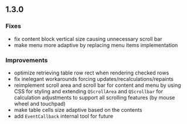 ## 1.3.0

### Fixes
  - fix content block vertical size causing unnecessary scroll bar
  - make menu more adaptive by replacing menu items implementation

### Improvements
  - optimize retrieving table row rect when rendering checked rows
  - fix inelegant workarounds forcing updates/recalculations/repaints
  - reimplement scroll area and scroll bar for content and menu by using CSS for styling and extending `QScrollArea` and `QScrollbar` for calculation adjustments to support all scrolling features (by mouse wheel and touchpad)
  - make table cells size adaptive based on the contents
  - add `EventCallback` internal tool for future
